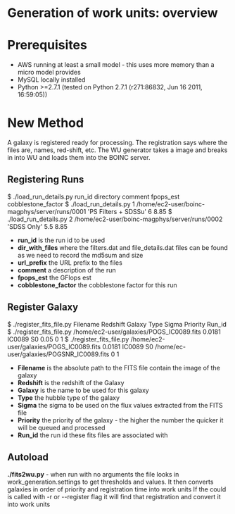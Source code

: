 # Generation of work units: overview

# Prerequisites

* AWS running at least a small model - this uses more memory than a micro model provides
* MySQL locally installed
* Python >=2.7.1 (tested on Python 2.7.1 (r271:86832, Jun 16 2011, 16:59:05))

# New Method

A galaxy is registered ready for processing.
The registration says where the files are, names, red-shift, etc.
The WU generator takes a image and breaks in into WU and loads them into the BOINC server.

## Registering Runs

$ ./load_run_details.py run_id directory comment fpops_est cobblestone_factor
$ ./load_run_details.py 1 /home/ec2-user/boinc-magphys/server/runs/0001 'PS Filters + SDSSu' 6 8.85
$ ./load_run_details.py 2 /home/ec2-user/boinc-magphys/server/runs/0002 'SDSS Only' 5.5 8.85

* **run_id** is the run id to be used
* **dir_with_files** where the filters.dat and file_details.dat files can be found as we need to record the md5sum and size
* **url_prefix** the URL prefix to the files
* **comment** a description of the run
* **fpops_est** the GFlops est
* **cobblestone_factor** the cobblestone factor for this run

## Register Galaxy

$ ./register_fits_file.py Filename Redshift Galaxy Type Sigma Priority Run_id
$ ./register_fits_file.py /home/ec2-user/galaxies/POGS_IC0089.fits    0.0181  IC0089   S0     0.05    0  1
$ ./register_fits_file.py /home/ec2-user/galaxies/POGS_IC0089.fits    0.0181  IC0089   S0     /home/ec-user/galaxies/POGSNR_IC0089.fits    0  1

* **Filename** is the absolute path to the FITS file contain the image of the galaxy
* **Redshift** is the redshift of the Galaxy
* **Galaxy** is the name to be used for this galaxy
* **Type** the hubble type of the galaxy
* **Sigma** the sigma to be used on the flux values extracted from the FITS file
* **Priority** the priority of the galaxy - the higher the number the quicker it will be queued and processed
* **Run_id** the run id these fits files are associated with

## Autoload

**./fits2wu.py** - when run with no arguments the file looks in work_generation.settings to get thresholds and values. It then converts galaxies in order of priority and registration time into work units
If the could is called with -r or --register flag it will find that registration and convert it into work units
